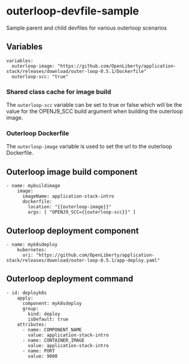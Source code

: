 # outerloop-devfile-sample

Sample parent and child devfiles for various outerloop scenarios


## Variables

```
variables:
  outerloop-image: "https://github.com/OpenLiberty/application-stack/releases/download/outer-loop-0.5.1/Dockerfile"
  outerloop-scc: "true"
```

### Shared class cache for image build

The `outerloop-scc` variable can be set to true or false which will be the value for the OPENJ9_SCC build argument when building the outerloop image. 

### Outerloop Dockerfile

The `outerloop-image` variable is used to set the url to the outerloop Dockerfile.


## Outerloop image build component

```
- name: mybuildimage
    image:
      imageName: application-stack-intro
      dockerfile:
        location: "{{outerloop-image}}"
        args: [ "OPENJ9_SCC={{outerloop-scc}}" ]
```

## Outerloop deployment component

```
- name: myk8sdeploy
    kubernetes:
      uri: "https://github.com/OpenLiberty/application-stack/releases/download/outer-loop-0.5.1/app-deploy.yaml"
```

## Outerloop deployment command

```
- id: deployk8s
    apply:
      component: myk8sdeploy
      group:
        kind: deploy
        isDefault: true
    attributes: 
      - name: COMPONENT_NAME
        value: application-stack-intro
      - name: CONTAINER_IMAGE
        value: application-stack-intro
      - name: PORT
        value: 9080
```
